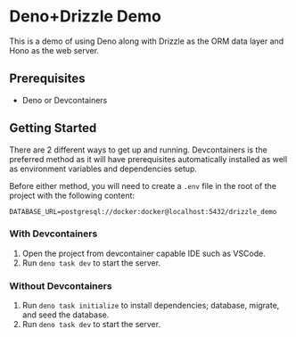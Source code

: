 # Deno+Drizzle Demo

This is a demo of using Deno along with Drizzle as the ORM data layer and Hono as the web server.

## Prerequisites

- Deno or Devcontainers

## Getting Started

There are 2 different ways to get up and running. Devcontainers is the preferred method as it will have prerequisites automatically installed as well as environment variables and dependencies setup.

Before either method, you will need to create a `.env` file in the root of the project with the following content:

```env
DATABASE_URL=postgresql://docker:docker@localhost:5432/drizzle_demo
```

### With Devcontainers

1. Open the project from devcontainer capable IDE such as VSCode.
2. Run `deno task dev` to start the server.

### Without Devcontainers

1. Run `deno task initialize` to install dependencies; database, migrate, and seed the database.
2. Run `deno task dev` to start the server.
